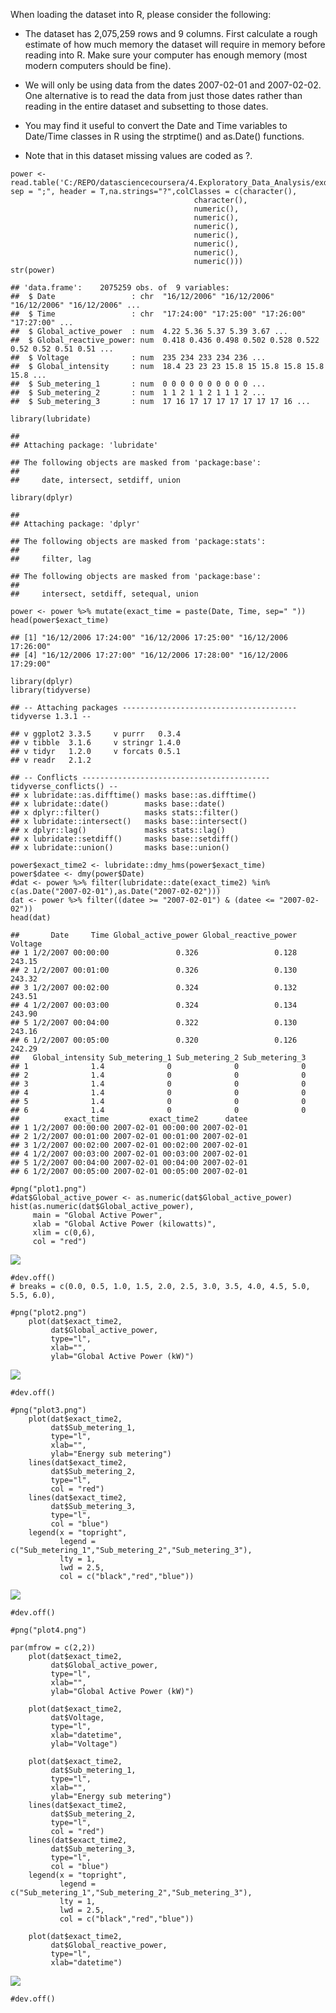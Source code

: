 When loading the dataset into R, please consider the following:

-   The dataset has 2,075,259 rows and 9 columns. First calculate a
    rough estimate of how much memory the dataset will require in memory
    before reading into R. Make sure your computer has enough memory
    (most modern computers should be fine).

-   We will only be using data from the dates 2007-02-01 and 2007-02-02.
    One alternative is to read the data from just those dates rather
    than reading in the entire dataset and subsetting to those dates.

-   You may find it useful to convert the Date and Time variables to
    Date/Time classes in R using the strptime() and as.Date() functions.

-   Note that in this dataset missing values are coded as ?.

<!-- -->

    power <- read.table('C:/REPO/datasciencecoursera/4.Exploratory_Data_Analysis/exdata_data_household_power_consumption/household_power_consumption.txt', sep = ";", header = T,na.strings="?",colClasses = c(character(),
                                             character(),
                                             numeric(),
                                             numeric(),
                                             numeric(),
                                             numeric(),
                                             numeric(),
                                             numeric(),
                                             numeric()))
    str(power)

    ## 'data.frame':    2075259 obs. of  9 variables:
    ##  $ Date                 : chr  "16/12/2006" "16/12/2006" "16/12/2006" "16/12/2006" ...
    ##  $ Time                 : chr  "17:24:00" "17:25:00" "17:26:00" "17:27:00" ...
    ##  $ Global_active_power  : num  4.22 5.36 5.37 5.39 3.67 ...
    ##  $ Global_reactive_power: num  0.418 0.436 0.498 0.502 0.528 0.522 0.52 0.52 0.51 0.51 ...
    ##  $ Voltage              : num  235 234 233 234 236 ...
    ##  $ Global_intensity     : num  18.4 23 23 23 15.8 15 15.8 15.8 15.8 15.8 ...
    ##  $ Sub_metering_1       : num  0 0 0 0 0 0 0 0 0 0 ...
    ##  $ Sub_metering_2       : num  1 1 2 1 1 2 1 1 1 2 ...
    ##  $ Sub_metering_3       : num  17 16 17 17 17 17 17 17 17 16 ...

    library(lubridate)

    ## 
    ## Attaching package: 'lubridate'

    ## The following objects are masked from 'package:base':
    ## 
    ##     date, intersect, setdiff, union

    library(dplyr)

    ## 
    ## Attaching package: 'dplyr'

    ## The following objects are masked from 'package:stats':
    ## 
    ##     filter, lag

    ## The following objects are masked from 'package:base':
    ## 
    ##     intersect, setdiff, setequal, union

    power <- power %>% mutate(exact_time = paste(Date, Time, sep=" "))
    head(power$exact_time)

    ## [1] "16/12/2006 17:24:00" "16/12/2006 17:25:00" "16/12/2006 17:26:00"
    ## [4] "16/12/2006 17:27:00" "16/12/2006 17:28:00" "16/12/2006 17:29:00"

    library(dplyr)
    library(tidyverse)

    ## -- Attaching packages --------------------------------------- tidyverse 1.3.1 --

    ## v ggplot2 3.3.5     v purrr   0.3.4
    ## v tibble  3.1.6     v stringr 1.4.0
    ## v tidyr   1.2.0     v forcats 0.5.1
    ## v readr   2.1.2

    ## -- Conflicts ------------------------------------------ tidyverse_conflicts() --
    ## x lubridate::as.difftime() masks base::as.difftime()
    ## x lubridate::date()        masks base::date()
    ## x dplyr::filter()          masks stats::filter()
    ## x lubridate::intersect()   masks base::intersect()
    ## x dplyr::lag()             masks stats::lag()
    ## x lubridate::setdiff()     masks base::setdiff()
    ## x lubridate::union()       masks base::union()

    power$exact_time2 <- lubridate::dmy_hms(power$exact_time)
    power$datee <- dmy(power$Date)
    #dat <- power %>% filter(lubridate::date(exact_time2) %in% c(as.Date("2007-02-01"),as.Date("2007-02-02")))
    dat <- power %>% filter((datee >= "2007-02-01") & (datee <= "2007-02-02"))
    head(dat)

    ##       Date     Time Global_active_power Global_reactive_power Voltage
    ## 1 1/2/2007 00:00:00               0.326                 0.128  243.15
    ## 2 1/2/2007 00:01:00               0.326                 0.130  243.32
    ## 3 1/2/2007 00:02:00               0.324                 0.132  243.51
    ## 4 1/2/2007 00:03:00               0.324                 0.134  243.90
    ## 5 1/2/2007 00:04:00               0.322                 0.130  243.16
    ## 6 1/2/2007 00:05:00               0.320                 0.126  242.29
    ##   Global_intensity Sub_metering_1 Sub_metering_2 Sub_metering_3
    ## 1              1.4              0              0              0
    ## 2              1.4              0              0              0
    ## 3              1.4              0              0              0
    ## 4              1.4              0              0              0
    ## 5              1.4              0              0              0
    ## 6              1.4              0              0              0
    ##          exact_time         exact_time2      datee
    ## 1 1/2/2007 00:00:00 2007-02-01 00:00:00 2007-02-01
    ## 2 1/2/2007 00:01:00 2007-02-01 00:01:00 2007-02-01
    ## 3 1/2/2007 00:02:00 2007-02-01 00:02:00 2007-02-01
    ## 4 1/2/2007 00:03:00 2007-02-01 00:03:00 2007-02-01
    ## 5 1/2/2007 00:04:00 2007-02-01 00:04:00 2007-02-01
    ## 6 1/2/2007 00:05:00 2007-02-01 00:05:00 2007-02-01

    #png("plot1.png")
    #dat$Global_active_power <- as.numeric(dat$Global_active_power)
    hist(as.numeric(dat$Global_active_power),
         main = "Global Active Power",
         xlab = "Global Active Power (kilowatts)",
         xlim = c(0,6),
         col = "red")

![](EDA_week1_project1_power_consumption_files/figure-markdown_strict/Plot1-1.png)

    #dev.off()
    # breaks = c(0.0, 0.5, 1.0, 1.5, 2.0, 2.5, 3.0, 3.5, 4.0, 4.5, 5.0, 5.5, 6.0),

    #png("plot2.png")
        plot(dat$exact_time2,
             dat$Global_active_power,
             type="l",
             xlab="",
             ylab="Global Active Power (kW)")

![](EDA_week1_project1_power_consumption_files/figure-markdown_strict/Plot2-1.png)

    #dev.off()

    #png("plot3.png")
        plot(dat$exact_time2,
             dat$Sub_metering_1,
             type="l",
             xlab="",
             ylab="Energy sub metering")
        lines(dat$exact_time2,
             dat$Sub_metering_2,
             type="l",
             col = "red")
        lines(dat$exact_time2,
             dat$Sub_metering_3,
             type="l",
             col = "blue")
        legend(x = "topright",
               legend = c("Sub_metering_1","Sub_metering_2","Sub_metering_3"),
               lty = 1,
               lwd = 2.5,
               col = c("black","red","blue"))

![](EDA_week1_project1_power_consumption_files/figure-markdown_strict/Plot3-1.png)

    #dev.off()

    #png("plot4.png")

    par(mfrow = c(2,2))
        plot(dat$exact_time2,
             dat$Global_active_power,
             type="l",
             xlab="",
             ylab="Global Active Power (kW)")

        plot(dat$exact_time2,
             dat$Voltage,
             type="l",
             xlab="datetime",
             ylab="Voltage")

        plot(dat$exact_time2,
             dat$Sub_metering_1,
             type="l",
             xlab="",
             ylab="Energy sub metering")
        lines(dat$exact_time2,
             dat$Sub_metering_2,
             type="l",
             col = "red")
        lines(dat$exact_time2,
             dat$Sub_metering_3,
             type="l",
             col = "blue")
        legend(x = "topright",
               legend = c("Sub_metering_1","Sub_metering_2","Sub_metering_3"),
               lty = 1,
               lwd = 2.5,
               col = c("black","red","blue"))
        
        plot(dat$exact_time2,
             dat$Global_reactive_power,
             type="l",
             xlab="datetime")

![](EDA_week1_project1_power_consumption_files/figure-markdown_strict/Plot4-1.png)

    #dev.off()
